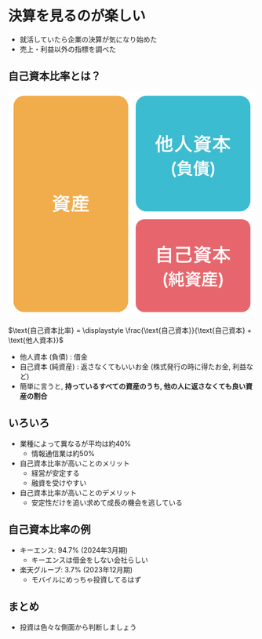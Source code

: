 # 決算を見るのが楽しい

- 就活していたら企業の決算が気になり始めた
- 売上・利益以外の指標を調べた

## 自己資本比率とは？

<img src="./images/image1.png" class="img-40" />

$\text{自己資本比率} = \displaystyle \frac{\text{自己資本}}{\text{自己資本} + \text{他人資本}}$
  
- 他人資本 (負債) : 借金
- 自己資本 (純資産) : 返さなくてもいいお金 (株式発行の時に得たお金, 利益など)
- 簡単に言うと, **持っているすべての資産のうち, 他の人に返さなくても良い資産の割合**

## いろいろ

- 業種によって異なるが平均は約40%
  - 情報通信業は約50%
- 自己資本比率が高いことのメリット
  - 経営が安定する
  - 融資を受けやすい 
- 自己資本比率が高いことのデメリット
  - 安定性だけを追い求めて成長の機会を逃している

## 自己資本比率の例

- キーエンス: 94.7% (2024年3月期)
  - キーエンスは借金をしない会社らしい
- 楽天グループ: 3.7% (2023年12月期)
  - モバイルにめっちゃ投資してるはず 

## まとめ

- 投資は色々な側面から判断しましょう